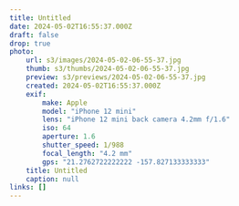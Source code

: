 ```yaml
---
title: Untitled
date: 2024-05-02T16:55:37.000Z
draft: false
drop: true
photo:
    url: s3/images/2024-05-02-06-55-37.jpg
    thumb: s3/thumbs/2024-05-02-06-55-37.jpg
    preview: s3/previews/2024-05-02-06-55-37.jpg
    created: 2024-05-02T16:55:37.000Z
    exif:
        make: Apple
        model: "iPhone 12 mini"
        lens: "iPhone 12 mini back camera 4.2mm f/1.6"
        iso: 64
        aperture: 1.6
        shutter_speed: 1/988
        focal_length: "4.2 mm"
        gps: "21.2762722222222 -157.827133333333"
    title: Untitled
    caption: null
links: []
---
```

